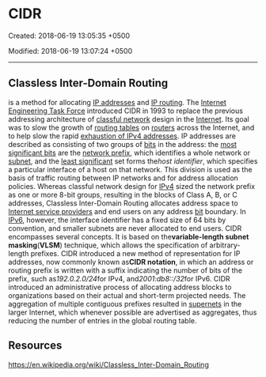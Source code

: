 # CIDR

Created: 2018-06-19 13:05:35 +0500

Modified: 2018-06-19 13:07:24 +0500

---

## Classless Inter-Domain Routing

is a method for allocating [IP addresses](https://en.wikipedia.org/wiki/IP_address) and [IP routing](https://en.wikipedia.org/wiki/IP_routing). The [Internet Engineering Task Force](https://en.wikipedia.org/wiki/Internet_Engineering_Task_Force) introduced CIDR in 1993 to replace the previous addressing architecture of [classful network](https://en.wikipedia.org/wiki/Classful_network) design in the [Internet](https://en.wikipedia.org/wiki/Internet). Its goal was to slow the growth of [routing tables](https://en.wikipedia.org/wiki/Routing_table) on [routers](https://en.wikipedia.org/wiki/Router_(computing)) across the Internet, and to help slow the rapid [exhaustion of IPv4 addresses](https://en.wikipedia.org/wiki/IPv4_address_exhaustion).
IP addresses are described as consisting of two groups of [bits](https://en.wikipedia.org/wiki/Bit) in the address: the [most significant bits](https://en.wikipedia.org/wiki/Most_significant_bit) are the [network prefix](https://en.wikipedia.org/wiki/Network_prefix), which identifies a whole network or [subnet](https://en.wikipedia.org/wiki/Subnetwork), and the [least significant](https://en.wikipedia.org/wiki/Least_significant_bit) set forms the*host identifier*, which specifies a particular interface of a host on that network. This division is used as the basis of traffic routing between IP networks and for address allocation policies.
Whereas classful network design for [IPv4](https://en.wikipedia.org/wiki/IPv4) sized the network prefix as one or more 8-bit groups, resulting in the blocks of Class A, B, or C addresses, Classless Inter-Domain Routing allocates address space to [Internet service providers](https://en.wikipedia.org/wiki/Internet_service_provider) and end users on any address [bit](https://en.wikipedia.org/wiki/Bit) boundary. In [IPv6](https://en.wikipedia.org/wiki/IPv6), however, the interface identifier has a fixed size of 64 bits by convention, and smaller subnets are never allocated to end users.
CIDR encompasses several concepts. It is based on the**variable-length subnet masking**(**VLSM**) technique, which allows the specification of arbitrary-length prefixes. CIDR introduced a new method of representation for IP addresses, now commonly known as**CIDR notation**, in which an address or routing prefix is written with a suffix indicating the number of bits of the prefix, such as*192.0.2.0/24*for IPv4, and*2001:db8::/32*for IPv6. CIDR introduced an administrative process of allocating address blocks to organizations based on their actual and short-term projected needs. The aggregation of multiple contiguous prefixes resulted in [supernets](https://en.wikipedia.org/wiki/Supernet) in the larger Internet, which whenever possible are advertised as aggregates, thus reducing the number of entries in the global routing table.

## Resources

<https://en.wikipedia.org/wiki/Classless_Inter-Domain_Routing>
